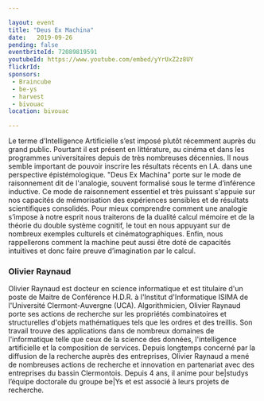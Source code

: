 ```yaml
---

layout: event
title: "Deus Ex Machina"
date:   2019-09-26
pending: false
eventbriteId: 72089819591
youtubeId: https://www.youtube.com/embed/yYrUxZ2z8UY
flickrId:
sponsors:
 - Braincube
 - be-ys
 - harvest
 - bivouac
location: bivouac

---
```


Le terme d’Intelligence Artificielle s’est imposé plutôt récemment auprès du grand public. Pourtant il est présent en littérature, au cinéma et dans les programmes universitaires depuis de très nombreuses décennies. Il nous semble important de pouvoir inscrire les résultats récents en I.A. dans une perspective épistémologique.
"Deus Ex Machina" porte sur le mode de raisonnement dit de l'analogie, souvent formalisé sous le terme d’inférence inductive. Ce mode de raisonnement essentiel et très puissant s'appuie sur nos capacités de mémorisation des expériences sensibles et de résultats scientifiques consolidés. Pour mieux comprendre comment une analogie s’impose à notre esprit nous traiterons de la dualité calcul mémoire et de la théorie du double système cognitif, le tout en nous appuyant sur de nombreux exemples culturels et cinématographiques. Enfin, nous rappellerons comment la machine peut aussi être doté de capacités intuitives et donc faire preuve d’imagination par le calcul.

### Olivier Raynaud

Olivier Raynaud est docteur en science informatique et est titulaire d'un poste de Maitre de Conférence H.D.R. à l'Institut d'Informatique ISIMA de l'Université Clermont-Auvergne (UCA). Algorithmicien, Olivier Raynaud porte ses actions de recherche sur les propriétés combinatoires et structurelles d'objets mathématiques tels que les ordres et des treillis. Son travail trouve des applications dans de nombreux domaines de l'informatique telle que ceux de la science des données, l'intelligence artificielle et la composition de services.
Depuis longtemps concerné par la diffusion de la recherche auprès des entreprises, Olivier Raynaud a mené de nombreuses actions de recherche et innovation en partenariat avec des entreprises du bassin Clermontois. Depuis 4 ans, il anime pour be|studys l’équipe doctorale du groupe be|Ys et est associé à leurs projets de recherche.
